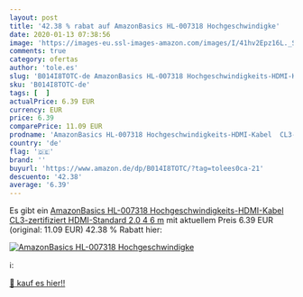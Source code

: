 ```yaml
---
layout: post
title: '42.38 % rabat auf AmazonBasics HL-007318 Hochgeschwindigke'
date: 2020-01-13 07:38:56
image: 'https://images-eu.ssl-images-amazon.com/images/I/41hv2Epz16L._SL400_.jpg'
comments: true
category: ofertas
author: 'tole.es'
slug: 'B014I8TOTC-de AmazonBasics HL-007318 Hochgeschwindigkeits-HDMI-Kabel...'
sku: 'B014I8TOTC-de'
tags: [  ]
actualPrice: 6.39 EUR
currency: EUR
price: 6.39
comparePrice: 11.09 EUR
prodname: 'AmazonBasics HL-007318 Hochgeschwindigkeits-HDMI-Kabel  CL3-zertifiziert  HDMI-Standard 2.0  4 6 m'
country: 'de'
flag: '🇩🇪'
brand: ''
buyurl: 'https://www.amazon.de/dp/B014I8TOTC/?tag=tolees0ca-21'
descuento: '42.38'
average: '6.39'
---
```


Es gibt ein [AmazonBasics HL-007318 Hochgeschwindigkeits-HDMI-Kabel  CL3-zertifiziert  HDMI-Standard 2.0  4 6 m](https://www.amazon.de/dp/B014I8TOTC/?tag=tolees0ca-21) mit aktuellem Preis 6.39 EUR (original: 11.09 EUR) 42.38 % Rabatt hier:

[![AmazonBasics HL-007318 Hochgeschwindigke](https://images-eu.ssl-images-amazon.com/images/I/41hv2Epz16L._SL400_.jpg)](https://www.amazon.de/dp/B014I8TOTC/?tag=tolees0ca-21)

ℹ️:


[🛒 kauf es hier!!](https://www.amazon.de/dp/B014I8TOTC/?tag=tolees0ca-21)
